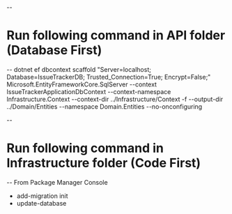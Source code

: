 --
# Run following command in API folder (Database First)
--
dotnet ef dbcontext scaffold "Server=localhost; Database=IssueTrackerDB; Trusted_Connection=True; Encrypt=False;" Microsoft.EntityFrameworkCore.SqlServer --context IssueTrackerApplicationDbContext --context-namespace Infrastructure.Context --context-dir 
../Infrastructure/Context -f --output-dir ../Domain/Entities --namespace Domain.Entities --no-onconfiguring


--
# Run following command in Infrastructure folder (Code First)
--
From Package Manager Console
- add-migration init
- update-database
